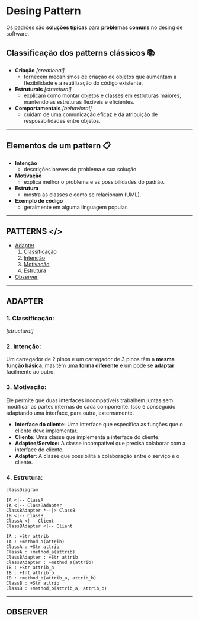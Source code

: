 # Desing Pattern
Os padrões são **soluções típicas** para **problemas comuns** no desing de software.



## Classificação dos patterns clássicos :books:
* **Criação** *[creational]*
    * fornecem mecanismos de criação de objetos que aumentam a flexibilidade e a reutilização do código existente.
* **Estruturais** *[structural]*
  * explicam como montar objetos e classes em estruturas maiores, mantendo as estruturas flexíveis e eficientes.
* **Comportamentais** *[behavioral]*
  * cuidam de uma comunicação eficaz e da atribuição de resposabilidades entre objetos.

___

## Elementos de um pattern 📋
* **Intenção**
  * descrições breves do problema e sua solução.
* **Motivação**
  * explica melhor o problema e as possibilidades do padrão.
* **Estrutura**
  * mostra as classes e como se relacionam (UML).
* **Exemplo de código**
  * geralmente em alguma linguagem popular.

___

## PATTERNS **</>**
* [Adapter](#adapter)
  1. [Classificação](#1-classificação)
  2. [Intenção](#2-intenção)
  3. [Motivação](#3-motivação)
  4. [Estrutura](#4-estrutura)
* [Observer](#observer)

___

## ADAPTER

### 1. Classificação: 
*[structural]*
### 2. Intenção: 
Um carregador de 2 pinos e um carregador de 3 pinos têm a **mesma função básica**, mas têm uma **forma diferente** e um pode se **adaptar** facilmente ao outro.
### 3. Motivação:
Ele permite que duas interfaces incompatíveis trabalhem juntas sem modificar as partes internas de cada componente. Isso é conseguido adaptando uma interface, para outra, externamente.

* **Interface do cliente:** Uma interface que especifica as funções que o cliente deve implementar.
* **Cliente:** Uma classe que implementa a interface do cliente.
* **Adaptee/Service:** A classe incompatível que precisa colaborar com a interface do cliente.
* **Adapter:** A classe que possibilita a colaboração entre o serviço e o cliente.

### 4. Estrutura:
```mermaid
classDiagram

IA <|-- ClassA
IA <|-- ClassBAdapter
ClassBAdapter *--|> ClassB
IB <|-- ClassB
ClassA <|-- Client
ClassBAdapter <|-- Client

IA : +Str attrib
IA : +method_a(attrib)
ClassA : +Str attrib
ClassA : +method_a(attrib)
ClassBAdapter : +Str attrib
ClassBAdapter : +method_a(attrib)
IB : +Str attrib_a
IB : +Int attrib_b
IB : +method_b(attrib_a, attrib_b)
ClassB : +Str attrib
ClassB : +method_b(attrib_a, attrib_b)
```
___
## OBSERVER


